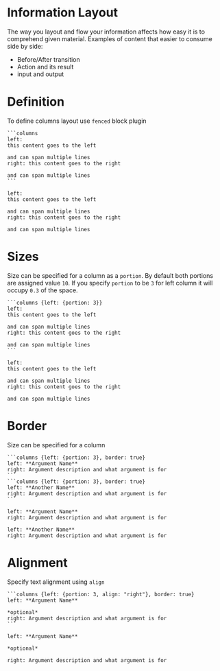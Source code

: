 # Information Layout

The way you layout and flow your information affects how easy it is to comprehend given material.
Examples of content that easier to consume side by side:
* Before/After transition
* Action and its result
* input and output

# Definition

To define columns layout use `fenced` block plugin
 
    ```columns
    left: 
    this content goes to the left
    
    and can span multiple lines
    right: this content goes to the right
    
    and can span multiple lines
    ```


```columns
left: 
this content goes to the left

and can span multiple lines
right: this content goes to the right

and can span multiple lines
```

# Sizes

Size can be specified for a column as a `portion`. By default both portions are assigned value `10`. 
If you specify `portion` to be `3` for left column it will occupy `0.3` of the space.

    ```columns {left: {portion: 3}}
    left: 
    this content goes to the left
    
    and can span multiple lines
    right: this content goes to the right
    
    and can span multiple lines
    ```


```columns {left: {portion: 3}}
left: 
this content goes to the left

and can span multiple lines
right: this content goes to the right

and can span multiple lines
```

# Border

Size can be specified for a column
    
    ```columns {left: {portion: 3}, border: true}
    left: **Argument Name**
    right: Argument description and what argument is for
    ```
    ```columns {left: {portion: 3}, border: true}
    left: **Another Name**
    right: Argument description and what argument is for
    ```

```columns {left: {portion: 3}, border: true}
left: **Argument Name**
right: Argument description and what argument is for
```
```columns {left: {portion: 3}, border: true}
left: **Another Name**
right: Argument description and what argument is for
```

# Alignment

Specify text alignment using `align`
    
    ```columns {left: {portion: 3, align: "right"}, border: true}
    left: **Argument Name**
    
    *optional*
    right: Argument description and what argument is for
    ```

```columns {left: {portion: 3, align: "right"}, border: true}
left: **Argument Name**

*optional*

right: Argument description and what argument is for
```
